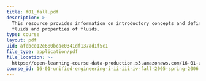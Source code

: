 ```yaml
---
title: f01_fall.pdf
description: >-
  This resource provides information on introductory concepts and definitions of
  fluids and properties of fluids.
type: course
layout: pdf
uid: afebce12e680bcae0341df137ad1f5c1
file_type: application/pdf
file_location: >-
  https://open-learning-course-data-production.s3.amazonaws.com/16-01-unified-engineering-i-ii-iii-iv-fall-2005-spring-2006/afebce12e680bcae0341df137ad1f5c1_f01_fall.pdf
course_id: 16-01-unified-engineering-i-ii-iii-iv-fall-2005-spring-2006
---
```


